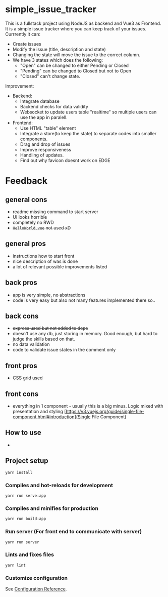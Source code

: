 # simple_issue_tracker

This is a fullstack project using NodeJS as backend and Vue3 as Frontend.
It is a simple issue tracker where you can keep track of your issues.
Currrently it can:

- Create issues
- Modify the issue (title, description and state)
- Changing the state will move the issue to the correct column.
- We have 3 states which does the following:
  - "Open" can be changed to either Pending or Closed
  - "Pending" can be changed to Closed but not to Open
  - "Closed" can't change state.

Improvement:

- Backend:
  - Integrate database
  - Backend checks for data validity
  - Websocket to update users table "realtime" so multiple users can use the app in paralell.
- Frontend:
  - Use HTML "table" element
  - Integrate a store(to keep the state) to separate codes into smaller components.
  - Drag and drop of issues
  - Improve responsiveness
  - Handling of updates.
  - Find out why favicon doesnt work on EDGE

# Feedback

## general cons

- readme missing command to start server
- UI looks horrible
- completely no RWD
- ~~`HelloWorld.vue` not used xD~~

## general pros

- instructions how to start front
- nice description of was is done
- a lot of relevant possible improvements listed

## back pros

- app is very simple, no abstractions
- code is very easy but also not many features implemented there so..

## back cons

- ~~express used but not added to deps~~
- doesn't use any db, just storing in memory. Good enough, but hard to judge the skills based on that.
- no data validation
- code to validate issue states in the comment only

## front pros

- CSS grid used

## front cons

- everything in 1 component - usually this is a big minus. Logic mixed with presentation and styling [https://v3.vuejs.org/guide/single-file-component.html#introduction](Single File Component)

## How to use

-

## Project setup

```
yarn install
```

### Compiles and hot-reloads for development

```
yarn run serve:app
```

### Compiles and minifies for production

```
yarn run build:app
```

### Run server (For front end to communicate with server)

```
yarn run server
```

### Lints and fixes files

```
yarn lint
```

### Customize configuration

See [Configuration Reference](https://cli.vuejs.org/config/).

